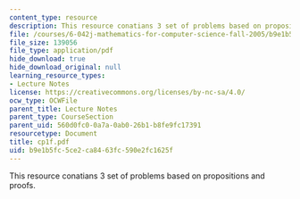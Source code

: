 ```yaml
---
content_type: resource
description: This resource conatians 3 set of problems based on propositions and proofs.
file: /courses/6-042j-mathematics-for-computer-science-fall-2005/b9e1b5fc5ce2ca8463fc590e2fc1625f_cp1f.pdf
file_size: 139056
file_type: application/pdf
hide_download: true
hide_download_original: null
learning_resource_types:
- Lecture Notes
license: https://creativecommons.org/licenses/by-nc-sa/4.0/
ocw_type: OCWFile
parent_title: Lecture Notes
parent_type: CourseSection
parent_uid: 560d0fc0-0a7a-0ab0-26b1-b8fe9fc17391
resourcetype: Document
title: cp1f.pdf
uid: b9e1b5fc-5ce2-ca84-63fc-590e2fc1625f
---
```

This resource conatians 3 set of problems based on propositions and proofs.